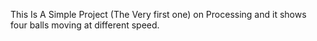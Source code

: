 This Is A Simple Project (The Very first one)  on Processing and it shows four balls moving at different speed.
